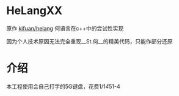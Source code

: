 # HeLangXX
原作 [kifuan/helang](https://github.com/kifuan/helang)
何语言在c++中的尝试性实现  

因为个人技术原因无法完全重现__St.何__的精美代码，只能作部分还原  

# 介绍
本工程使用会自己打字的5G键盘，花费1/1*4*51-4
